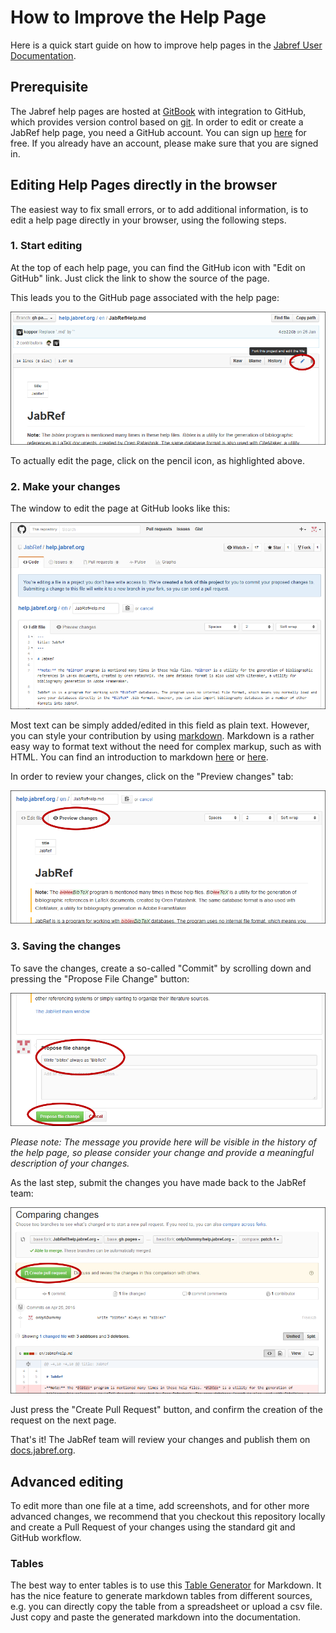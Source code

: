 # How to Improve the Help Page

Here is a quick start guide on how to improve help pages in the [Jabref User Documentation](https://docs.jabref.org/).

## Prerequisite

The Jabref help pages are hosted at [GitBook](https://www.gitbook.com/) with integration to GitHub, which provides version control based on [git](https://git-scm.com/). In order to edit or create a JabRef help page, you need a GitHub account. You can sign up [here](https://github.com/join) for free. If you already have an account, please make sure that you are signed in.

## Editing Help Pages directly in the browser

The easiest way to fix small errors, or to add additional information, is to edit a help page directly in your browser, using the following steps.

### 1. Start editing

At the top of each help page, you can find the GitHub icon with "Edit on GitHub" link. Just click the link to show the source of the page.

This leads you to the GitHub page associated with the help page:

![](../.gitbook/assets/screenshot-edit-pencil%20%281%29%20%281%29%20%281%29%20%281%29%20%281%29%20%281%29%20%282%29%20%283%29%20%282%29.png)

To actually edit the page, click on the pencil icon, as highlighted above.

### 2. Make your changes

The window to edit the page at GitHub looks like this:

![Edit view at GitHub](../.gitbook/assets/screenshot-edit-page%20%281%29%20%283%29%20%283%29%20%281%29.png)

Most text can be simply added/edited in this field as plain text. However, you can style your contribution by using [markdown](https://daringfireball.net/projects/markdown/). Markdown is a rather easy way to format text without the need for complex markup, such as with HTML. You can find an introduction to markdown [here](https://daringfireball.net/projects/markdown/) or [here](https://guides.github.com/features/mastering-markdown/).

In order to review your changes, click on the "Preview changes" tab:

![Edit view at GitHub](../.gitbook/assets/screenshot-edit-preview%20%281%29%20%281%29%20%281%29%20%281%29%20%283%29%20%283%29.png)

### 3. Saving the changes

To save the changes, create a so-called "Commit" by scrolling down and pressing the "Propose File Change" button:

![Save changes](../.gitbook/assets/screenshot-edit-commit%20%281%29%20%282%29%20%282%29%20%282%29.png)

_Please note: The message you provide here will be visible in the history of the help page, so please consider your change and provide a meaningful description of your changes._

As the last step, submit the changes you have made back to the JabRef team:

![Create Pull Request](../.gitbook/assets/screenshot-edit-pullrequest%20%281%29%20%283%29%20%283%29%20%282%29.png)

Just press the "Create Pull Request" button, and confirm the creation of the request on the next page.

That's it! The JabRef team will review your changes and publish them on [docs.jabref.org](https://docs.jabref.org).

## Advanced editing

To edit more than one file at a time, add screenshots, and for other more advanced changes, we recommend that you checkout this repository locally and create a Pull Request of your changes using the standard git and GitHub workflow.

### Tables

The best way to enter tables is to use this [Table Generator](http://www.tablesgenerator.com/markdown_tables) for Markdown. It has the nice feature to generate markdown tables from different sources, e.g. you can directly copy the table from a spreadsheet or upload a csv file. Just copy and paste the generated markdown into the documentation.

